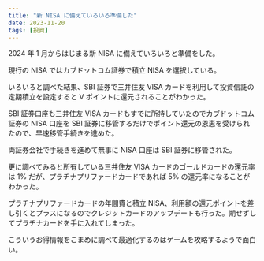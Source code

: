 ```yaml
---
title: "新 NISA に備えていろいろ準備した"
date: 2023-11-20
tags: [投資]
---
```


2024 年 1 月からはじまる新 NISA に備えていろいろと準備をした。

現行の NISA ではカブドットコム証券で積立 NISA を選択している。

いろいろと調べた結果、SBI 証券で三井住友 VISA カードを利用して投資信託の定期積立を設定すると V ポイントに還元されることがわかった。

SBI 証券口座も三井住友 VISA カードもすでに所持していたのでカブドットコム証券の NISA 口座を SBI 証券に移管するだけでポイント還元の恩恵を受けられたので、早速移管手続きを進めた。

両証券会社で手続きを進めて無事に NISA 口座は SBI 証券に移管された。

更に調べてみると所有している三井住友 VISA カードのゴールドカードの還元率は 1% だが、プラチナプリファードカードであれば 5% の還元率になることがわかった。

プラチナプリファードカードの年間費と積立 NISA、利用額の還元ポイントを差し引くとプラスになるのでクレジットカードのアップデートも行った。期せずしてプラチナカードを手に入れてしまった。

こういうお得情報をこまめに調べて最適化するのはゲームを攻略するようで面白い。
